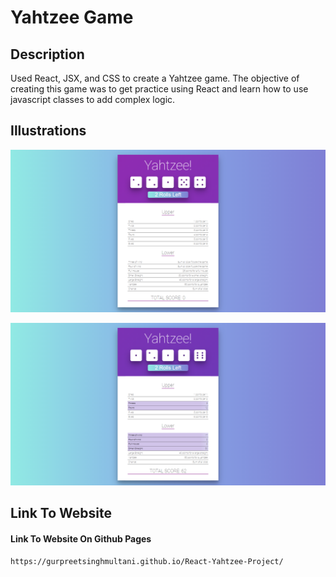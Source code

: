 # Yahtzee Game

## Description 

Used React, JSX, and CSS to create a Yahtzee game. The objective of creating this game was to get practice using React and learn how to use javascript classes to add complex logic.

## Illustrations

![Application Preview 1](https://github.com/GURPREETSINGHMULTANI/React-Yahtzee-Project/blob/gh-pages/images/gurpreetsinghmultani.github.io_React-Yahtzee-Project_.png?raw=true)

![Application Preview 2](https://github.com/GURPREETSINGHMULTANI/React-Yahtzee-Project/blob/gh-pages/images/gurpreetsinghmultani.github.io_React-Yahtzee-Project_%20(1).png?raw=true)

## Link To Website

#### Link To Website On Github Pages

`https://gurpreetsinghmultani.github.io/React-Yahtzee-Project/`
